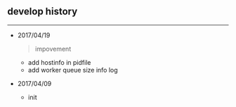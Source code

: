## develop history ##
---

- 2017/04/19
   > impovement
	* add hostinfo in pidfile
	* add worker queue size info log

- 2017/04/09
	* init

